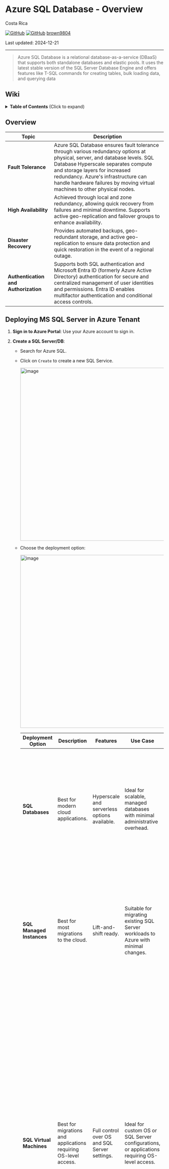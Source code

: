 # Azure SQL Database - Overview

Costa Rica

[![GitHub](https://badgen.net/badge/icon/github?icon=github&label)](https://github.com) 
[![GitHub](https://img.shields.io/badge/--181717?logo=github&logoColor=ffffff)](https://github.com/)
[brown9804](https://github.com/brown9804)

Last updated: 2024-12-21

----------

> Azure SQL Database is a relational database-as-a-service (DBaaS) that supports both standalone databases and elastic pools. It uses the latest stable version of the SQL Server Database Engine and offers features like T-SQL commands for creating tables, bulk loading data, and querying data

## Wiki 

<details>
<summary><b>Table of Contents</b> (Click to expand)</summary>

- [Azure SQL Database pricing](https://azure.microsoft.com/en-us/pricing/details/azure-sql-database/single/?msockid=38ec3806873362243e122ce086486339#pricing)
- [Azure princing calculator](https://azure.microsoft.com/en-gb/pricing/calculator/?msockid=38ec3806873362243e122ce086486339)
- [Azure SQL Database documentation](https://learn.microsoft.com/en-us/azure/azure-sql/database/?view=azuresql)
- [Deployment tutorial](https://learn.microsoft.com/en-us/azure/azure-sql/database/saas-multitenantdb-get-started-deploy?view=azuresql)
- [Tutorial: Design a relational database in Azure SQL Database](https://learn.microsoft.com/en-us/azure/azure-sql/database/design-first-database-tutorial?view=azuresql)
- [Microsoft Azure - Fault Tolerance Pitfalls and Resolutions in the Cloud](https://learn.microsoft.com/en-us/archive/msdn-magazine/2015/september/microsoft-azure-fault-tolerance-pitfalls-and-resolutions-in-the-cloud)
- [Availability through redundancy - Azure SQL Database](https://learn.microsoft.com/en-us/azure/azure-sql/database/high-availability-sla-local-zone-redundancy?view=azuresql)
- [Availability through local and zone redundancy - Azure SQL Managed Instance](https://learn.microsoft.com/en-us/azure/azure-sql/managed-instance/high-availability-sla-local-zone-redundancy?view=azuresql)
- [Disaster recovery guidance - Azure SQL Database](https://learn.microsoft.com/en-us/azure/azure-sql/database/disaster-recovery-guidance?view=azuresql)
- [Cloud business continuity - disaster recovery - Azure SQL Database](https://learn.microsoft.com/en-us/azure/azure-sql/database/business-continuity-high-availability-disaster-recover-hadr-overview?view=azuresql)
- [Authorize database access to SQL Database, SQL Managed Instance, and more](https://learn.microsoft.com/en-us/azure/azure-sql/database/logins-create-manage?view=azuresql)
- [Microsoft Entra authentication - Azure SQL Database & Azure SQL Managed Instance](https://learn.microsoft.com/en-us/azure/azure-sql/database/authentication-aad-overview?view=azuresql)
- [Azure SQL Database security overview](https://learn.microsoft.com/en-us/azure/azure-sql/database/security-overview?view=azuresql)
- [Azure SQL Database performance best practices](https://learn.microsoft.com/en-us/azure/azure-sql/database/performance-best-practices?view=azuresql)

</details>

## Overview

| Topic                        | Description                                                                                                                                                                                                 |
|------------------------------|-------------------------------------------------------------------------------------------------------------------------------------------------------------------------------------------------------------|
| **Fault Tolerance**          | Azure SQL Database ensures fault tolerance through various redundancy options at physical, server, and database levels. SQL Database Hyperscale separates compute and storage layers for increased redundancy. Azure's infrastructure can handle hardware failures by moving virtual machines to other physical nodes. |
| **High Availability**        | Achieved through local and zone redundancy, allowing quick recovery from failures and minimal downtime. Supports active geo-replication and failover groups to enhance availability.                                                              |
| **Disaster Recovery**        | Provides automated backups, geo-redundant storage, and active geo-replication to ensure data protection and quick restoration in the event of a regional outage.                                                                                   |
| **Authentication and Authorization** | Supports both SQL authentication and Microsoft Entra ID (formerly Azure Active Directory) authentication for secure and centralized management of user identities and permissions. Entra ID enables multifactor authentication and conditional access controls. |

## Deploying MS SQL Server in Azure Tenant

1. **Sign in to Azure Portal**: Use your Azure account to sign in.
2. **Create a SQL Server/DB**:
   - Search for Azure SQL.
   - Click on `Create` to create a new SQL Service.

       <img width="550" alt="image" src="https://github.com/user-attachments/assets/ec41ae87-b441-4791-8b2a-b48cf9de8723">

   - Choose the deployment option:
     
       <img width="550" alt="image" src="https://github.com/user-attachments/assets/631f176f-2724-4f71-9ab7-e7edebe03587">

      | Deployment Option          | Description                                                                 | Features                                      | Use Case                                                                                   | Resource Type          |
      |----------------------------|-----------------------------------------------------------------------------|-----------------------------------------------|--------------------------------------------------------------------------------------------|------------------------|
      | **SQL Databases**          | Best for modern cloud applications.                                         | Hyperscale and serverless options available.  | Ideal for scalable, managed databases with minimal administrative overhead.                | - **Single database**: Isolated database with dedicated resources. <br> - **Elastic pool**: Multiple databases sharing a set of resources for cost efficiency. <br> - **Database server**: A logical server to manage multiple databases. |
      | **SQL Managed Instances**  | Best for most migrations to the cloud.                                      | Lift-and-shift ready.                         | Suitable for migrating existing SQL Server workloads to Azure with minimal changes.        | - **Single instance**: A fully managed instance of SQL Server in the cloud. <br> - **Single instance - Azure Arc**: Extends Azure management and services to any infrastructure, enabling hybrid cloud scenarios. |
      | **SQL Virtual Machines**   | Best for migrations and applications requiring OS-level access.             | Full control over OS and SQL Server settings. | Ideal for custom OS or SQL Server configurations, or applications requiring OS-level access. | - SQL Server 2022 on Windows Server 2022 <br> - Free SQL Server License: SQL Server 2022 Developer on Windows Server 2022 <br> - SQL Server 2022 Enterprise on Windows Server 2022 <br> - SQL Server 2022 Standard on Windows Server 2022 <br> - SQL Server 2022 Web on Windows Server 2022 <br> - SQL Server 2022 on RHEL 8 <br> - Free SQL Server License: SQL Server 2022 Developer on Red Hat Enterprise Linux HA 8.6 <br> - SQL Server Enterprise HA Edition: Red Hat Enterprise Linux HA <br> - SQL Server Standard Edition: Red Hat Enterprise Linux HA |


       - If you don't have a SQL server in place, please create one.
          - Fill in the required details like server name, admin login, and password.
       
             <img width="550" alt="image" src="https://github.com/user-attachments/assets/ecf6b6aa-e1d9-4e38-82ae-8664d4002b69">
             
             | Topic                        | Description                                                                                                                                                                                                 |
             |------------------------------|-------------------------------------------------------------------------------------------------------------------------------------------------------------------------------------------------------------|
             | **Availability of Services** | Not all Azure services and features are available in every region. It's important to check the [Azure Products by Region page](https://azure.microsoft.com/en-us/explore/global-infrastructure/products-by-region/) to see which services are available in your desired region.                     |
             | **Redundancy Options**       | Azure SQL Database supports local and zonal redundancy options. Local redundancy provides resiliency within a datacenter, while zonal redundancy improves resiliency by protecting against outages of an availability zone within a region. |
             | **Compliance and Data Residency** | Different regions have specific compliance and data residency requirements. Azure regions are designed to meet these requirements, ensuring that your data stays within the specified geographic boundaries. |
             | **Virtual Network Rules**    | For SQL Database, virtual network rules must reference subnets hosted in the same geographic region as the database. Each server can have up to 128 ACL entries for any virtual network.                     |
             | **Authentication Methods**   | - **SQL Authentication**: Users connect using a username and password. <br/> - **Microsoft Entra Authentication**: Users authenticate using their Microsoft Entra ID credentials, which supports enhanced security features like multifactor authentication and conditional access policies. |
             | **Microsoft Entra Admin**    | The Microsoft Entra admin center is a unified portal for managing Microsoft Entra products, including identity and access management solutions. It provides tools for user and group management, device management, application management, security and compliance, and identity governance. This centralized interface helps streamline administrative tasks and enhances security. |

   - Choose the pricing tier and performance level that suits your needs.
       
      <img width="370" alt="image" src="https://github.com/user-attachments/assets/26488350-7622-494e-8980-262f78b663e3">

      | Topic                          | Description                                                                                                                                                                                                 |
      |--------------------------------|-------------------------------------------------------------------------------------------------------------------------------------------------------------------------------------------------------------|
      | **SQL Elastic Pool**           | SQL Elastic Pools are a cost-effective solution for managing and scaling multiple databases with varying and unpredictable usage demands. Databases in an elastic pool share a set number of resources on a single server, allowing for efficient resource utilization and cost savings. |
      | **Benefits of SQL Elastic Pool** | - **Cost Efficiency**: Aggregate resources in an elastic pool to leverage economies of scale. <br> - **Flexibility**: Databases within a pool can auto-scale within the limits of the pool. <br> - **Simplified Management**: Manage a group of databases as a single entity, reducing administrative overhead. |
      | **Workload Environment Differences** | - **Development**: Environment where developers write and test code. It's a sandbox for experimentation and initial testing. <br> - **Production**: Live environment where the final code is deployed for end-users. It must be stable and reliable. <br> **Key Differences from Azure Perspective**: <br> - **Development**: Typically uses lower-cost, lower-performance configurations. Suitable for testing and development purposes. <br> - **Production**: Uses higher-cost, higher-performance configurations. Optimized for reliability, performance, and security. |
      | **Backup Storage Redundancy**  | - **Locally Redundant Storage (LRS)**: Replicates data three times within a single physical location in the primary region. <br> - **Zone-Redundant Storage (ZRS)**: Replicates data synchronously across three Azure availability zones in the primary region. <br> - **Geo-Redundant Storage (GRS)**: Replicates data asynchronously to a secondary region, providing high durability across regions. |

      - Compute and Storage options:
   
         | Category              | Description                                                                                       | Options                                                                                     |
         |-----------------------|---------------------------------------------------------------------------------------------------|---------------------------------------------------------------------------------------------|
         | **Region**            | The geographic location where your Azure SQL Database will be hosted. Choosing the right region can impact performance, compliance, and cost. | Examples: East US, West US, North Europe, Southeast Asia, Australia East, etc.              |
         | **Type**              | The deployment type for your database. This determines how the database is managed and scaled.    | - **Single Database**: Isolated database with dedicated resources. <br> - **Elastic Pool**: Multiple databases sharing a set of resources. <br> - **Managed Instance**: Fully managed instance with near 100% compatibility with on-premises SQL Server. |
         | **Purchase Model**    | The pricing model for your database. This affects how you are billed for compute and storage resources. | - **vCore**: Flexible model allowing independent scaling of compute, memory, and storage. <br> - **DTU**: Bundled model combining compute, memory, and I/O resources into pre-configured units. |
         | **Service Tier**      | The performance and availability level for your database.                                         | - **General Purpose**: Balanced and scalable compute and storage options. <br> - **Business Critical**: High performance and high availability with built-in HA and replication. <br> - **Hyperscale**: Suitable for large databases with dynamic scaling needs. |
         | **Compute Tier**      | The allocation method for compute resources.                                                      | - **Provisioned**: Resources are allocated and billed based on provisioned capacity. <br> - **Serverless**: Automatically scales compute resources based on workload demand and pauses during inactivity. |
         | **Hardware Type**     | The type of hardware used for the database server.                                                | - **Standard-series (Gen 5)**: Intel-based processors suitable for general-purpose workloads. <br> - **Fsv2-series**: Optimized for compute-intensive workloads with high CPU-to-memory ratio. <br> - **DC-series**: Provides confidential computing capabilities with hardware-based security. |
         | **Instance**          | The number of virtual cores (vCores) allocated to your database. More vCores provide higher compute power. | Examples: 2 vCore, 4 vCore, 6 vCore, 8 vCore, etc.                                          |
         | **Disaster Recovery** | Options for high availability and disaster recovery. This determines how your data is replicated and protected. | - **Primary or Geo Replica**: Main instance or a secondary instance in a different region for disaster recovery. <br> - **Standby Replica**: A secondary instance that can take over in case the primary instance fails. |
      
2. **Configure Networking**:
   - Set up firewall rules to allow access to your SQL Server.
   - Choose the appropriate network settings based on your security requirements.

     <img width="550" alt="image" src="https://github.com/user-attachments/assets/aa53de28-eba1-4214-bb81-e6e1420a458d">

      | Area                   | Options                                                                                       |
      |------------------------|-----------------------------------------------------------------------------------------------|
      | **Connectivity Method** | - **No access**: No public endpoint or private endpoint is configured. <br> - **Public endpoint**: Allows connectivity through a public endpoint. <br> - **Private endpoint**: Allows connectivity through a private endpoint. |
      | **Connection Policy**  | - **Default**: Uses Redirect policy for all client connections originating inside of Azure (except Private Endpoint connections) and Proxy for all client connections originating outside Azure. <br> - **Proxy**: All connections are proxied via the Azure SQL Database gateway. <br> - **Redirect**: Clients establish connections directly to the node hosting the database. |
      | **Encrypted Connections** | - **Minimum TLS version**: Specifies the minimum version of Transport Layer Security (TLS) required for encrypted connections. <br> - **TLS 1.0**: The first version of TLS, now considered outdated and insecure. <br> - **TLS 1.1**: An improvement over TLS 1.0, but also considered outdated. <br> - **TLS 1.2**: A widely used version that provides strong security features. It is recommended for most applications. |

3. **Configure Security**:

   <img width="550" alt="image" src="https://github.com/user-attachments/assets/1e0d9519-fd0c-43cb-a825-ceaaf27731be">
   
   | Option                                      | Description                                                                                       | Use Case                                                                                       |
   |---------------------------------------------|---------------------------------------------------------------------------------------------------|-----------------------------------------------------------------------------------------------|
   | **Microsoft Defender for SQL**              | Protects data using a unified security package including vulnerability assessments and advanced threat protection. | Use this to enhance the security of your SQL databases by identifying and mitigating potential vulnerabilities and threats. |
   | **Ledger**                                  | Helps maintain the integrity of data by providing cryptographic proof that it has not been tampered with. | Use this to ensure data integrity and provide tamper-evidence for critical data.               |
   | **Server Identity**                         | Allows assigning managed identities to enable central access management between the database and other Azure resources. | Use this to manage access and permissions centrally, simplifying identity management and enhancing security. |
   | **Transparent Data Encryption Key Management** | Encrypts databases, backups, and logs at rest without requiring changes to applications. <br> - **Server-level key**: Managed at the server level, providing a single key for all databases on the server. <br> - **Database-level key**: Managed individually for each database, allowing for more granular control. | Use this to protect data at rest by encrypting it, ensuring that it remains secure even if the physical media is compromised. |
   | **Elastic Resource Enclaves**               | Provides a high level of industry-leading data protection by creating a separation between the database engine process memory and the operating system or hypervisor processes. | Use this to enhance data protection by isolating the database engine process from other processes, reducing the risk of data breaches. |


4. **Configure Additional Settings**:

   <img width="550" alt="image" src="https://github.com/user-attachments/assets/6539e0ba-053d-4b9e-8b24-9a3e0d9c6e10">

   | Section                | Description                                                                                       | Options                                                                                     |
   |------------------------|---------------------------------------------------------------------------------------------------|---------------------------------------------------------------------------------------------|
   | **Data Source**        | Options to use an existing database.                                                              | - **None**: No existing data source. <br> - **Backup**: Use a backup of an existing database. <br> - **Sample**: Use a sample database provided by Azure. |
   | **Database Collation** | Defines rules that sort and compare data. The default database collation is SQL_Latin1_General_CP1_CI_AS. | - **Enter a collation**: Manually specify a collation. <br> - **Find a collation**: Use a search function to find and select a collation. |
   | **Maintenance Window** | Specifies the preferred maintenance window for database updates and maintenance tasks. The default is "System default (5pm to 8am)". | - **System default**: 5pm to 8am. <br> - **Custom window**: Select a preferred time window from the drop-down list. |


7. **Deploy and Manage**:
   - Use tools like SQL Server Management Studio (SSMS) or Azure Data Studio to manage your databases.
   - Implement backup and disaster recovery strategies.
   - Monitor performance and set up alerts for any issues.

<div align="center">
  <h3 style="color: #4CAF50;">Total Visitors</h3>
  <img src="https://profile-counter.glitch.me/brown9804/count.svg" alt="Visitor Count" style="border: 2px solid #4CAF50; border-radius: 5px; padding: 5px;"/>
</div>

